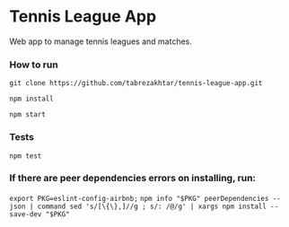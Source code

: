 # Tennis League App
Web app to manage tennis leagues and matches.

### How to run
`git clone https://github.com/tabrezakhtar/tennis-league-app.git`

`npm install`

`npm start`

### Tests
`npm test`

### If there are peer dependencies errors on installing, run:
`export PKG=eslint-config-airbnb;`
`npm info "$PKG" peerDependencies --json | command sed 's/[\{\},]//g ; s/: /@/g' | xargs npm install --save-dev "$PKG"`
